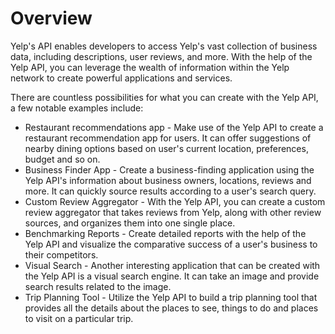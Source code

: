 # Overview

Yelp's API enables developers to access Yelp's vast collection of business
data, including descriptions, user reviews, and more. With the help of the Yelp
API, you can leverage the wealth of information within the Yelp network to
create powerful applications and services.

There are countless possibilities for what you can create with the Yelp API, a
few notable examples include:

- Restaurant recommendations app - Make use of the Yelp API to create a
  restaurant recommendation app for users. It can offer suggestions of nearby
  dining options based on user's current location, preferences, budget and so
  on.
- Business Finder App - Create a business-finding application using the Yelp
  API's information about business owners, locations, reviews and more. It can
  quickly source results according to a user's search query.
- Custom Review Aggregator - With the Yelp API, you can create a custom review
  aggregator that takes reviews from Yelp, along with other review sources, and
  organizes them into one single place.
- Benchmarking Reports - Create detailed reports with the help of the Yelp API
  and visualize the comparative success of a user's business to their
  competitors.
- Visual Search - Another interesting application that can be created with the
  Yelp API is a visual search engine. It can take an image and provide search
  results related to the image.
- Trip Planning Tool - Utilize the Yelp API to build a trip planning tool that
  provides all the details about the places to see, things to do and places to
  visit on a particular trip.
